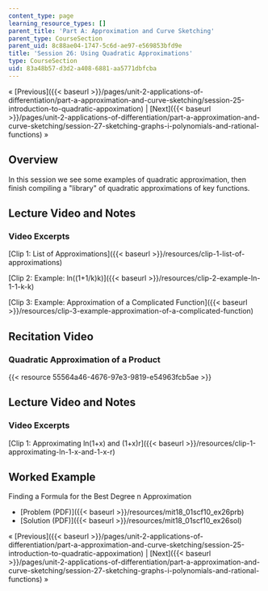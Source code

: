 ```yaml
---
content_type: page
learning_resource_types: []
parent_title: 'Part A: Approximation and Curve Sketching'
parent_type: CourseSection
parent_uid: 8c88ae04-1747-5c6d-ae97-e569853bfd9e
title: 'Session 26: Using Quadratic Approximations'
type: CourseSection
uid: 83a48b57-d3d2-a408-6881-aa5771dbfcba
---
```


« [Previous]({{< baseurl >}}/pages/unit-2-applications-of-differentiation/part-a-approximation-and-curve-sketching/session-25-introduction-to-quadratic-appoximation) | [Next]({{< baseurl >}}/pages/unit-2-applications-of-differentiation/part-a-approximation-and-curve-sketching/session-27-sketching-graphs-i-polynomials-and-rational-functions) »

Overview
--------

In this session we see some examples of quadratic approximation, then finish compiling a "library" of quadratic approximations of key functions.

Lecture Video and Notes
-----------------------

### Video Excerpts

[Clip 1: List of Approximations]({{< baseurl >}}/resources/clip-1-list-of-approximations)

[Clip 2: Example: ln((1+1/k)k)]({{< baseurl >}}/resources/clip-2-example-ln-1-1-k-k)

[Clip 3: Example: Approximation of a Complicated Function]({{< baseurl >}}/resources/clip-3-example-approximation-of-a-complicated-function)

Recitation Video
----------------

### Quadratic Approximation of a Product

{{< resource 55564a46-4676-97e3-9819-e54963fcb5ae >}}

Lecture Video and Notes
-----------------------

### Video Excerpts

[Clip 1: Approximating ln(1+x) and (1+x)r]({{< baseurl >}}/resources/clip-1-approximating-ln-1-x-and-1-x-r)

Worked Example
--------------

Finding a Formula for the Best Degree n Approximation

*   [Problem (PDF)]({{< baseurl >}}/resources/mit18_01scf10_ex26prb)
*   [Solution (PDF)]({{< baseurl >}}/resources/mit18_01scf10_ex26sol)

« [Previous]({{< baseurl >}}/pages/unit-2-applications-of-differentiation/part-a-approximation-and-curve-sketching/session-25-introduction-to-quadratic-appoximation) | [Next]({{< baseurl >}}/pages/unit-2-applications-of-differentiation/part-a-approximation-and-curve-sketching/session-27-sketching-graphs-i-polynomials-and-rational-functions) »